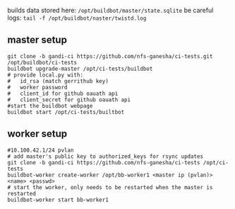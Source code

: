 builds data stored here: `/opt/buildbot/master/state.sqlite` be careful  
logs: `tail -f /opt/buildbot/naster/twistd.log`

## master setup
```
git clone -b gandi-ci https://github.com/nfs-ganesha/ci-tests.git /opt/buildbot/ci-tests
buildbot upgrade-master /opt/ci-tests/buildbot
# provide local.py with:
# 	id_rsa (match gerrithub key)
# 	worker password
# 	client_id for github oauath api
# 	client_secret for github oauath api
#start the buildbot webpage
buildbot start /opt/ci-tests/builtbot
```

## worker setup
```
#10.100.42.1/24 pvlan
# add master's public key to authorized_keys for rsync updates
git clone -b gandi-ci https://github.com/nfs-ganesha/ci-tests /opt/ci-tests
buildbot-worker create-worker /opt/bb-worker1 <master ip (pvlan)> <name> <passwd>
# start the worker, only needs to be restarted when the master is restarted
buildbot-worker start bb-worker1
```
